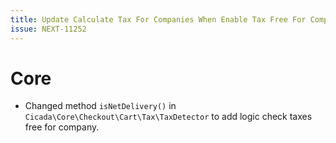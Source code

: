 ```yaml
---
title: Update Calculate Tax For Companies When Enable Tax Free For Company Flag
issue: NEXT-11252
---
```

# Core
* Changed method `isNetDelivery()` in `Cicada\Core\Checkout\Cart\Tax\TaxDetector` to add logic check taxes free for company.
